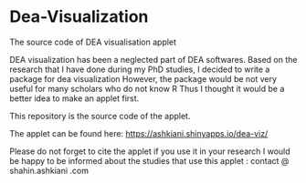 # Dea-Visualization
The source code of DEA visualisation applet 


DEA visualization has been a neglected part of DEA softwares. 
Based on the research that I have done during my PhD studies, I decided to write a package for dea visualization
However, the package would be not very useful for many scholars who do not know R
Thus I thought it would be a better idea to make an applet first. 

This repository is the source code of the applet. 

The applet can be found here:  https://ashkiani.shinyapps.io/dea-viz/

Please do not forget to cite the applet if you use it in your research
I would be happy to be informed about the studies that use this applet : contact @  shahin.ashkiani .com 
